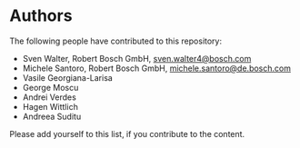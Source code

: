 # Authors

The following people have contributed to this repository:

* Sven Walter, Robert Bosch GmbH, sven.walter4@bosch.com
* Michele Santoro, Robert Bosch GmbH, michele.santoro@de.bosch.com
* Vasile Georgiana-Larisa
* George Moscu
* Andrei Verdes
* Hagen Wittlich
* Andreea Suditu

Please add yourself to this list, if you contribute to the content.
